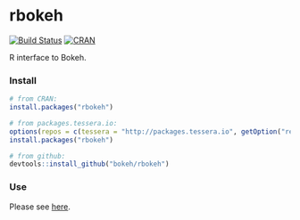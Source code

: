 # rbokeh

[![Build Status](https://travis-ci.org/bokeh/rbokeh.svg?branch=master)](https://travis-ci.org/bokeh/rbokeh)
[![CRAN](http://www.r-pkg.org/badges/version/datadr)](https://cran.r-project.org/web/packages/datadr/index.html)

R interface to Bokeh.

### Install

```r
# from CRAN:
install.packages("rbokeh")

# from packages.tessera.io:
options(repos = c(tessera = "http://packages.tessera.io", getOption("repos")))
install.packages("rbokeh")

# from github:
devtools::install_github("bokeh/rbokeh")
```

### Use

Please see [here](http://hafen.github.io/rbokeh).

